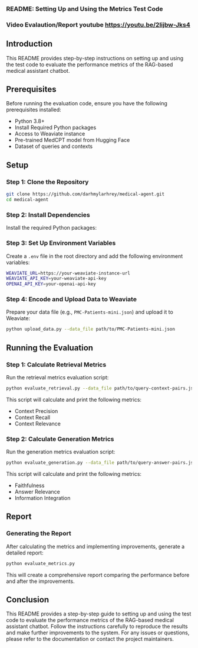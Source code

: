 
### README: Setting Up and Using the Metrics Test Code

### Video Evalaution/Report youtube https://youtu.be/2Iijbw-Jks4

## Introduction

This README provides step-by-step instructions on setting up and using the test code to evaluate the performance metrics of the RAG-based medical assistant chatbot.

## Prerequisites

Before running the evaluation code, ensure you have the following prerequisites installed:

- Python 3.8+
- Install Required Python packages 
- Access to Weaviate instance
- Pre-trained MedCPT model from Hugging Face
- Dataset of queries and contexts

## Setup

### Step 1: Clone the Repository

```bash
git clone https://github.com/darhmylarhrey/medical-agent.git
cd medical-agent
```

### Step 2: Install Dependencies

Install the required Python packages:

### Step 3: Set Up Environment Variables

Create a `.env` file in the root directory and add the following environment variables:

```bash
WEAVIATE_URL=https://your-weaviate-instance-url
WEAVIATE_API_KEY=your-weaviate-api-key
OPENAI_API_KEY=your-openai-api-key
```


### Step 4: Encode and Upload Data to Weaviate

Prepare your data file (e.g., `PMC-Patients-mini.json`) and upload it to Weaviate:

```bash
python upload_data.py --data_file path/to/PMC-Patients-mini.json
```

## Running the Evaluation

### Step 1: Calculate Retrieval Metrics

Run the retrieval metrics evaluation script:

```bash
python evaluate_retrieval.py --data_file path/to/query-context-pairs.json
```

This script will calculate and print the following metrics:

- Context Precision
- Context Recall
- Context Relevance

### Step 2: Calculate Generation Metrics

Run the generation metrics evaluation script:

```bash
python evaluate_generation.py --data_file path/to/query-answer-pairs.json
```

This script will calculate and print the following metrics:

- Faithfulness
- Answer Relevance
- Information Integration


## Report

### Generating the Report

After calculating the metrics and implementing improvements, generate a detailed report:

```bash
python evaluate_metrics.py
```

This will create a comprehensive report comparing the performance before and after the improvements.


## Conclusion

This README provides a step-by-step guide to setting up and using the test code to evaluate the performance metrics of the RAG-based medical assistant chatbot. Follow the instructions carefully to reproduce the results and make further improvements to the system. For any issues or questions, please refer to the documentation or contact the project maintainers.
